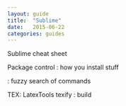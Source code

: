 ```yaml
---
layout: guide
title:  "Sublime"
date:   2015-06-22
categories: guides
---
```


Sublime cheat sheet

Package control : how you install stuff

<ctrl><shift><p> : fuzzy search of commands

TEX:
    LatexTools
        texify : build
        